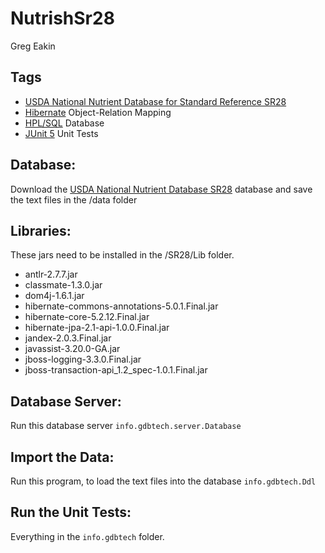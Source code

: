 # NutrishSr28
Greg Eakin

## Tags
- [USDA National Nutrient Database for Standard Reference SR28](https://www.ars.usda.gov/northeast-area/beltsville-md/beltsville-human-nutrition-research-center/nutrient-data-laboratory/docs/usda-national-nutrient-database-for-standard-reference/)
- [Hibernate](http://hibernate.org/) Object-Relation Mapping
- [HPL/SQL](http://www.hplsql.org/) Database
- [JUnit 5](http://junit.org/junit5/) Unit Tests

## Database:
Download the [USDA National Nutrient Database SR28](https://www.ars.usda.gov/northeast-area/beltsville-md/beltsville-human-nutrition-research-center/nutrient-data-laboratory/docs/usda-national-nutrient-database-for-standard-reference/)
database and save the text files in the /data folder

## Libraries:
These jars need to be installed in the /SR28/Lib folder.
- antlr-2.7.7.jar
- classmate-1.3.0.jar
- dom4j-1.6.1.jar
- hibernate-commons-annotations-5.0.1.Final.jar
- hibernate-core-5.2.12.Final.jar
- hibernate-jpa-2.1-api-1.0.0.Final.jar
- jandex-2.0.3.Final.jar
- javassist-3.20.0-GA.jar
- jboss-logging-3.3.0.Final.jar
- jboss-transaction-api_1.2_spec-1.0.1.Final.jar

## Database Server:
Run this database server
`info.gdbtech.server.Database`

## Import the Data:
Run this program, to load the text files into the database
`info.gdbtech.Ddl`

## Run the Unit Tests:
Everything in the `info.gdbtech` folder.
